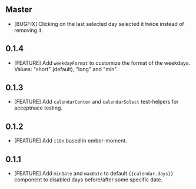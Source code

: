 ## Master

- [BUGFIX] Clicking on the last selected day selected it twice instead of removing it.

## 0.1.4
- [FEATURE] Add `weekdayFormat` to customize the format of the weekdays. Values: "short" (default), "long" and "min".

## 0.1.3
- [FEATURE] Add `calendarCenter` and `calendarSelect` test-helpers for acceptnace testing.

## 0.1.2
- [FEATURE] Add `i18n` based in ember-moment.

## 0.1.1
- [FEATURE] Add `minDate` and `maxDate` to default `{{calendar.days}}` component to disabled days before/after
  some specific date.